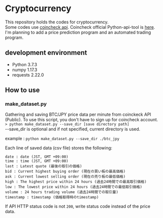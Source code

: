 # Cryptocurrency
This repository holds the codes for cryptocurrency.     
Some codes use [coincheck api](https://coincheck.com/ja/documents/exchange/api). Coincheck official Python-api-tool is [here](https://github.com/coincheckjp/coincheck-python).     
I'm planning to add a price prediction program and an automated trading program.

## development environment
- Python 3.7.3    
- numpy 1.17.3    
- requests 2.22.0

## How to use
### make_dataset.py
Gathering and saving BTC/JPY price data per minute from coinckeck API (Public). To use this script, you don't have to sign up for coincheck account.  
`> python make_dataset.py --save_dir [save directory path]`   
--save_dir is optional and if not specified, current directory is used.

example : `python make_dataset.py --save_dir ./btc_jpy`    

Each line of saved data (csv file) stores the following:
```
date : date (JST, GMT +09:00)
time : time (JST, GMT +09:00)
last : Latest quote (最後の取引の価格)
bid : Current highest buying order (現在の買い板の最高価格)
ask : Current lowest selling order (現在の売り板の最低価格)
high : The highest price within 24 hours (過去24時間での最高取引価格)
low : The lowest price within 24 hours (過去24時間での最低取引価格)
volume : 24 hours trading volume (過去24時間での取引量)
timestamp : timestamp (価格取得時のtimestamp)
```
If API HTTP status code is not `200`, write status code instead of the price data.